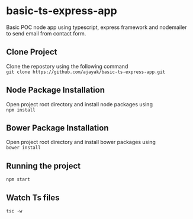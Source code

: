 # basic-ts-express-app
Basic POC node app using typescript, express framework and nodemailer to send email from contact form.

## Clone Project
Clone the repostory using the following command  
`git clone https://github.com/ajayak/basic-ts-express-app.git`

## Node Package Installation  
Open project root directory and install node packages using  
`npm install`

## Bower Package Installation  
Open project root directory and install bower packages using  
`bower install`

## Running the project
`npm start`

## Watch Ts files
`tsc -w`  
